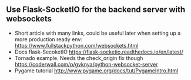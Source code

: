 ## Use Flask-SocketIO for the backend server with websockets
 
 * Short article with many links, could be useful later when setting up a more production ready env:
  https://www.fullstackpython.com/websockets.html
 * Docs flask-SecoketIO
  https://flask-socketio.readthedocs.io/en/latest/
 * Tornado example. Needs the check_origin fix though
 https://coderwall.com/p/gvknya/python-websocket-server
 * Pygame tutorial
 http://www.pygame.org/docs/tut/PygameIntro.html
 